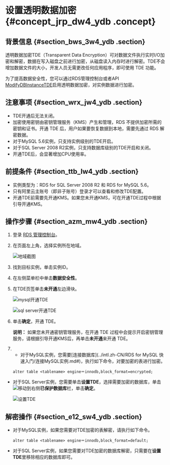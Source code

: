 # 设置透明数据加密 {#concept_jrp_dw4_ydb .concept}

## 背景信息 {#section_bws_3w4_ydb .section}

透明数据加密TDE（Transparent Data Encryption）可对数据文件执行实时I/O加密和解密，数据在写入磁盘之前进行加密，从磁盘读入内存时进行解密。TDE不会增加数据文件的大小，开发人员无需更改任何应用程序，即可使用 TDE 功能。

为了提高数据安全性，您可以通过RDS管理控制台或者API [ModifyDBInstanceTDE](../intl.zh-CN/API参考/安全管理/ModifyDBInstanceTDE.md#)启用透明数据加密，对实例数据进行加密。

## 注意事项 {#section_wrx_jw4_ydb .section}

-   TDE开通后无法关闭。
-   加密使用密钥由密钥管理服务（KMS）产生和管理，RDS 不提供加密所需的密钥和证书。开通 TDE 后，用户如果要恢复数据到本地，需要先通过 RDS 解密数据。
-   对于MySQL 5.6实例，只支持实例级别的TDE开启。
-   对于SQL Server 2008 R2实例，只支持数据库级别的TDE开启和关闭。
-   开通TDE后，会显著增加CPU使用率。

## 前提条件 {#section_ttb_lw4_ydb .section}

-   实例类型为：RDS for SQL Server 2008 R2 和 RDS for MySQL 5.6。
-   只有阿里云主账号（即非子账号）登录才可以查看和修改TDE配置。
-   开通TDE前需要先开通KMS。如果您未开通KMS，可在开通TDE过程中根据引导开通KMS。

## 操作步骤 {#section_azm_mw4_ydb .section}

1.  登录 [RDS 管理控制台](https://rds.console.aliyun.com/)。
2.  在页面左上角，选择实例所在地域。

    ![地域截图](http://static-aliyun-doc.oss-cn-hangzhou.aliyuncs.com/assets/img/7882/155408964537169_zh-CN.png)

3.  找到目标实例，单击实例ID。
4.  在左侧菜单栏中单击**数据安全性**。
5.  在TDE页签单击**未开通**左边滑块。

    ![mysql开通TDE](http://static-aliyun-doc.oss-cn-hangzhou.aliyuncs.com/assets/img/7950/15540896454151_zh-CN.png)

    ![sql server开通TDE](http://static-aliyun-doc.oss-cn-hangzhou.aliyuncs.com/assets/img/7950/155408964642087_zh-CN.png)

6.  单击**确定**，开通 TDE。

    **说明：** 如果您未开通密钥管理服务，在开通 TDE 过程中会提示开启密钥管理服务，请根据引导开通KMS后，再单击**未开通**来开通 TDE。

7.  -   对于MySQL实例，您需要[连接数据库](../intl.zh-CN/RDS for MySQL 快速入门/连接MySQL实例.md#)，执行如下命令，对要加密的表进行加密。

    ```
    alter table <tablename> engine＝innodb,block_format=encrypted;
    ```

-   对于SQL Server实例，您需要单击**设置TDE**，选择需要加密的数据库，单击![](http://static-aliyun-doc.oss-cn-hangzhou.aliyuncs.com/assets/img/41599/155408964642083_zh-CN.png)移动到右侧**已保护数据库**栏，单击**确定**。

    ![设置TDE](http://static-aliyun-doc.oss-cn-hangzhou.aliyuncs.com/assets/img/41599/155408964642082_zh-CN.png)


## 解密操作 {#section_e12_sw4_ydb .section}

-   对于MySQL实例，如果您需要对TDE加密的表解密，请执行如下命令。

    ```
    alter table <tablename> engine＝innodb,block_format=default;
    ```

-   对于SQL Server实例，如果您需要对TDE加密的数据库解密，只需要在**设置TDE**里移除相应的数据库即可。


